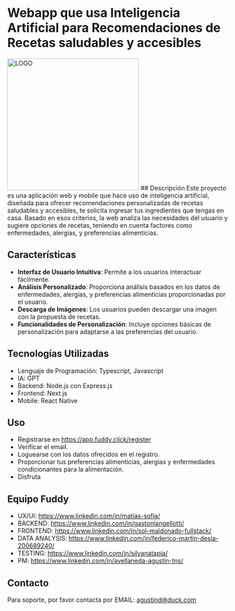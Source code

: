 # Webapp que usa Inteligencia Artificial para Recomendaciones de Recetas saludables y accesibles
<img src="https://app.fuddy.click/_next/image?url=%2F_next%2Fstatic%2Fmedia%2Flogo.0eeb3b63.png&w=256&q=75" width="300" alt="LOGO" />
## Descripción
Este proyecto es una aplicación web y mobile que hace uso de inteligencia artificial, diseñada para ofrecer recomendaciones personalizadas de recetas saludables y accesibles, te solicita ingresar tus ingredientes que tengas en casa. Basado en esos criterios, la web analiza las necesidades del usuario y sugiere opciones de recetas, teniendo en cuenta factores como enfermedades, alergias, y preferencias alimenticias. 

## Características
- **Interfaz de Usuario Intuitiva**: Permite a los usuarios interactuar fácilmente.
- **Análisis Personalizado**: Proporciona análisis basados en los datos de enfermedades, alergias, y preferencias alimenticias proporcionadas por el usuario.
- **Descarga de Imágenes**: Los usuarios pueden descargar una imagen con la propuesta de recetas.
- **Funcionalidades de Personalización**: Incluye opciones básicas de personalización para adaptarse a las preferencias del usuario.

## Tecnologías Utilizadas
- Lenguaje de Programación: Typescript, Javascript
- IA: GPT
- Backend: Node.js con Express.js
- Frontend: Next.js
- Mobile: React Native

## Uso
- Registrarse en https://app.fuddy.click/register
- Verificar el email.
- Loguearse con los datos ofrecidos en el registro.
- Proporcionar tus preferencias alimenticias, alergias y enfermedades condicionantes para la alimentación.
- Disfruta

## Equipo Fuddy
- UX/UI: https://www.linkedin.com/in/matías-sofía/
- BACKEND: https://www.linkedin.com/in/gastonlangellotti/
- FRONTEND: https://www.linkedin.com/in/sol-maldonado-fullstack/
- DATA ANALYSIS: https://www.linkedin.com/in/federico-martin-desia-200689240/
- TESTING: https://www.linkedin.com/in/silvanatapia/
- PM: https://www.linkedin.com/in/avellaneda-agustín-tns/

## Contacto
Para soporte, por favor contacta por
EMAIL: agustind@duck.com



